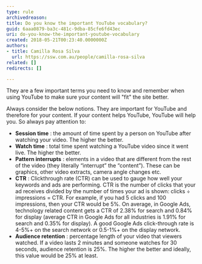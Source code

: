 ```yaml
---
type: rule
archivedreason: 
title: Do you know the important YouTube vocabulary?
guid: 6aaa0879-ba3c-481c-9dba-85cfe6fd43ec
uri: do-you-know-the-important-youtube-vocabulary
created: 2018-05-21T00:23:40.0000000Z
authors:
- title: Camilla Rosa Silva
  url: https://ssw.com.au/people/camilla-rosa-silva
related: []
redirects: []

---
```


They are a few important terms you need to know and remember when using YouTube to make sure your content will "fit" the site better.

<!--endintro-->

Always consider the below notions. They are important for YouTube and therefore for your content. If your content helps YouTube, YouTube will help you. So always pay attention to:

* **Session time** : the amount of time spent by a person on YouTube after watching your video. The higher the better.
* **Watch time** : total time spent watching a YouTube video since it went live. The higher the better.
* **Pattern interrupts** : elements in a video that are different from the rest of the video (they literally “interrupt” the “content”). These can be graphics, other video extracts, camera angle changes etc.
* **CTR** : Clickthrough rate (CTR) can be used to gauge how well your keywords and ads are performing. CTR is the number of clicks that your ad receives divided by the number of times your ad is shown: clicks ÷ impressions = CTR. For example, if you had 5 clicks and 100 impressions, then your CTR would be 5%. On average, in Google Ads, technology related content gets a CTR of 2.38% for search and 0.84% for display (average CTR in Google Ads for all industries is 1.91% for search and 0.35% for display). A good Google Ads click-through rate is 4-5%+ on the search network or 0.5-1%+ on the display network.
* **Audience retention** : percentage length of your video that viewers watched. If a video lasts 2 minutes and someone watches for 30 seconds, audience retention is 25%. The higher the better and ideally, this value would be 25% at least.
